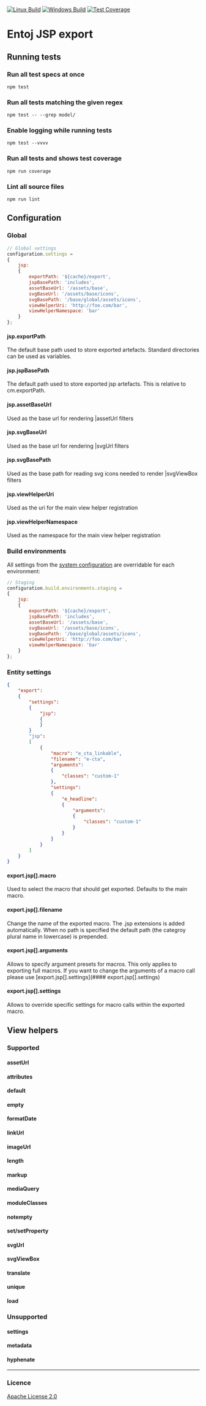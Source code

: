 
[![Linux Build][travis-image]][travis-url]
[![Windows Build][appveyor-image]][appveyor-url]
[![Test Coverage][coveralls-image]][coveralls-url]

# Entoj JSP export


## Running tests

### Run all test specs at once

```
npm test
```

### Run all tests matching the given regex

```
npm test -- --grep model/
```

### Enable logging while running tests

```
npm test --vvvv
```

### Run all tests and shows test coverage

```
npm run coverage
```

### Lint all source files

```
npm run lint
```

## Configuration

### Global

```javascript
// Global settings
configuration.settings =
{
    jsp:
    {
    	exportPath: '${cache}/export',
		jspBasePath: 'includes',
        assetBaseUrl: '/assets/base',
        svgBaseUrl: '/assets/base/icons',
        svgBasePath: '/base/global/assets/icons',
        viewHelperUri: 'http://foo.com/bar',
        viewHelperNamespace: 'bar'
    }
};
```

#### jsp.exportPath

The default base path used to store exported artefacts. Standard directories can be used as variables.


#### jsp.jspBasePath

The default path used to store exported jsp artefacts. This is relative to cm.exportPath.

#### jsp.assetBaseUrl

Used as the base url for rendering |assetUrl filters

#### jsp.svgBaseUrl

Used as the base url for rendering |svgUrl filters

#### jsp.svgBasePath

Used as the base path for reading svg icons needed to render |svgViewBox filters

#### jsp.viewHelperUri

Used as the uri for the main view helper registration

#### jsp.viewHelperNamespace

Used as the namespace for the main view helper registration


### Build environments

All settings from the [system configuration](##System) are overridable for each environment:

```javascript
// Staging
configuration.build.environments.staging =
{
	jsp:
	{
		exportPath: '${cache}/export',
		jspBasePath: 'includes',
		assetBaseUrl: '/assets/base',
		svgBaseUrl: '/assets/base/icons',
		svgBasePath: '/base/global/assets/icons',
		viewHelperUri: 'http://foo.com/bar',
		viewHelperNamespace: 'bar'
	}
};
```


### Entity settings

```json
{
	"export":
	{
		"settings":
		{
			"jsp":
			{
			}
		}
		"jsp":
		[
			{
				"macro": "e_cta_linkable",
				"filename": "e-cta",
				"arguments":
				{
					"classes": "custom-1"
				},
				"settings":
				{
					"e_headline":
					{
						"arguments":
						{
							"classes": "custom-1"
						}
					}
				}
			}
		]
	}
}
```

#### export.jsp[].macro

Used to select the macro that should get exported. Defaults to the main macro.

#### export.jsp[].filename

Change the name of the exported macro. The .jsp extensions is added automatically. When no path is specified the default path (the categroy plural name in lowercase) is prepended.

#### export.jsp[].arguments

Allows to specify argument presets for macros. This only applies to exporting full macros. If you want to change the arguments of a macro call please use [export.jsp[].settings](#### export.jsp[].settings)

#### export.jsp[].settings

Allows to override specific settings for macro calls within the exported macro.


## View helpers

### Supported
#### assetUrl
#### attributes
#### default
#### empty
#### formatDate
#### linkUrl
#### imageUrl
#### length
#### markup
#### mediaQuery
#### moduleClasses
#### notempty
#### set/setProperty
#### svgUrl
#### svgViewBox
#### translate
#### unique
#### load

### Unsupported
#### settings
#### metadata
#### hyphenate

---

### Licence
[Apache License 2.0](LICENCE)

[travis-image]: https://img.shields.io/travis/entoj/entoj-export-cm/master.svg?label=linux
[travis-url]: https://travis-ci.org/entoj/entoj-export-cm
[appveyor-image]: https://img.shields.io/appveyor/ci/ChristianAuth/entoj-export-cm/master.svg?label=windows
[appveyor-url]: https://ci.appveyor.com/project/ChristianAuth/entoj-export-cm
[coveralls-image]: https://img.shields.io/coveralls/entoj/entoj-export-cm/master.svg
[coveralls-url]: https://coveralls.io/r/entoj/entoj-export-cm?branch=master
